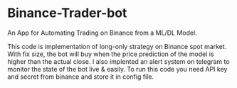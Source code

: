 # Binance-Trader-bot
An App for Automating Trading on Binance from a ML/DL Model.

This code is implementation of long-only strategy on Binance spot market.
With fix size, the bot will buy when the price prediction of the model is higher than the actual close.
I also implented an alert system on telegram to monitor the state of the bot live & easily.
To run this code you need API key and secret from binance and store it in config file.
